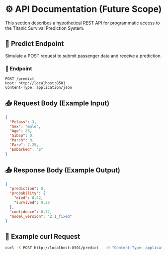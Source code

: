 
# ⚙️ API Documentation (Future Scope)

This section describes a hypothetical REST API for programmatic access to the Titanic Survival Prediction System.

## 🔁 Predict Endpoint

Simulate a POST request to submit passenger data and receive a prediction.

### 🔗 Endpoint

```
POST /predict
Host: http://localhost:8501
Content-Type: application/json
```

## 📥 Request Body (Example Input)

```json
{
  "Pclass": 3,
  "Sex": "male",
  "Age": 28,
  "SibSp": 0,
  "Parch": 0,
  "Fare": 7.25,
  "Embarked": "S"
}
```

## 📤 Response Body (Example Output)

```json
{
  "prediction": 0,
  "probability": {
    "died": 0.72,
    "survived": 0.28
  },
  "confidence": 0.72,
  "model_version": "2.1_fixed"
}
```

## 📌 Example curl Request

```bash
curl -X POST http://localhost:8501/predict   -H "Content-Type: application/json"   -d '{"Pclass": 3, "Sex": "male", "Age": 28, "SibSp": 0, "Parch": 0, "Fare": 7.25, "Embarked": "S"}'
```
